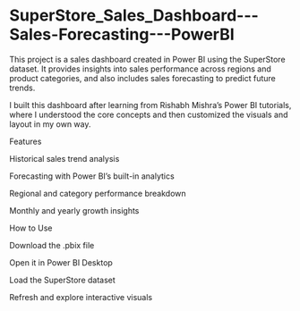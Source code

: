 # SuperStore_Sales_Dashboard---Sales-Forecasting---PowerBI

This project is a sales dashboard created in Power BI using the SuperStore dataset. It provides insights into sales performance across regions and product categories, and also includes sales forecasting to predict future trends.

I built this dashboard after learning from Rishabh Mishra’s Power BI tutorials, where I understood the core concepts and then customized the visuals and layout in my own way.

Features

Historical sales trend analysis

Forecasting with Power BI’s built-in analytics

Regional and category performance breakdown

Monthly and yearly growth insights

How to Use

Download the .pbix file

Open it in Power BI Desktop

Load the SuperStore dataset

Refresh and explore interactive visuals
